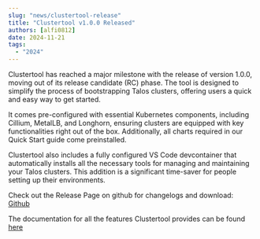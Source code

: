 ```yaml
---
slug: "news/clustertool-release"
title: "Clustertool v1.0.0 Released"
authors: [alfi0812]
date: 2024-11-21
tags:
  - "2024"
---
```


Clustertool has reached a major milestone with the release of version 1.0.0, moving out of its release candidate (RC) phase.
The tool is designed to simplify the process of bootstrapping Talos clusters, offering users a quick and easy way to get started.

It comes pre-configured with essential Kubernetes components, including Cillium, MetalLB,
and Longhorn, ensuring clusters are equipped with key functionalities right out of the box.
Additionally, all charts required in our Quick Start guide come preinstalled.

Clustertool also includes a fully configured VS Code devcontainer that automatically installs all the necessary tools for managing and maintaining your Talos clusters.
This addition is a significant time-saver for people setting up their environments.

Check out the Release Page on github for changelogs and download: [Github](https://github.com/trueforge-org/truecharts/releases)

The documentation for all the features Clustertool provides can be found [here](clustertool)
